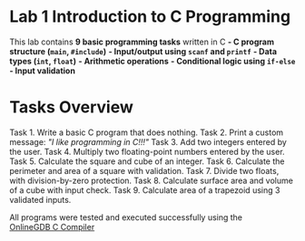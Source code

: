 # Lab 1 Introduction to C Programming
This lab contains **9 basic programming tasks** written in C
**- C program structure (`main`, `#include`)**
**- Input/output using `scanf` and `printf`**
**- Data types (`int`, `float`)**
**- Arithmetic operations**
**- Conditional logic using `if-else`**
**- Input validation**

# Tasks Overview

Task 1. Write a basic C program that does nothing.
Task 2. Print a custom message: *"I like programming in C!!!"*
Task 3. Add two integers entered by the user.
Task 4. Multiply two floating-point numbers entered by the user.
Task 5. Calculate the square and cube of an integer.
Task 6. Calculate the perimeter and area of a square with validation.
Task 7. Divide two floats, with division-by-zero protection.
Task 8. Calculate surface area and volume of a cube with input check.
Task 9. Calculate area of a trapezoid using 3 validated inputs.


All programs were tested and executed successfully using the  
[OnlineGDB C Compiler](https://www.onlinegdb.com/online_c_compiler)
